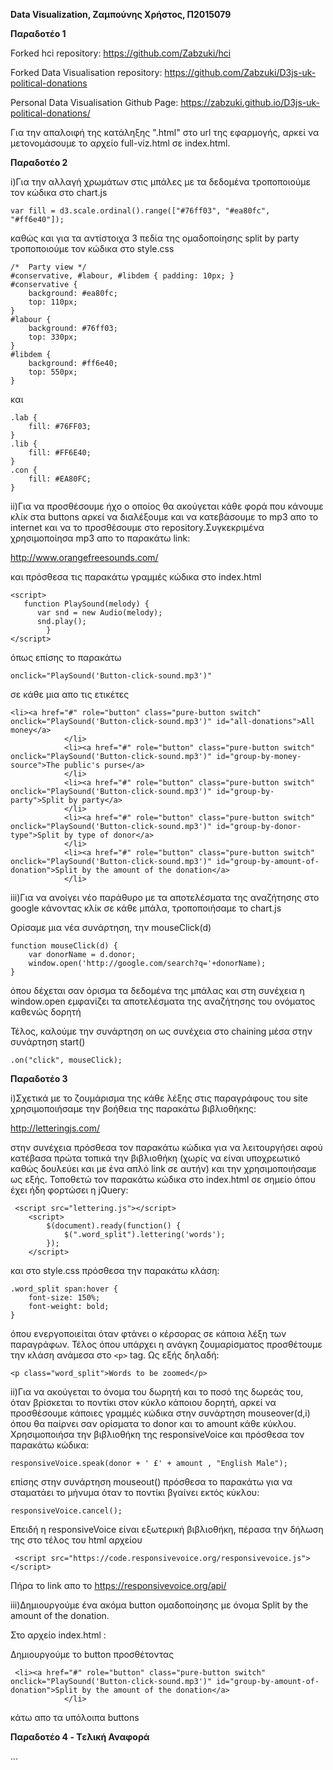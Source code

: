 
**Data Visualization, Ζαμπούνης Χρήστος, Π2015079**

**Παραδοτέο 1**

Forked hci repository: https://github.com/Zabzuki/hci

Forked Data Visualisation repository: https://github.com/Zabzuki/D3js-uk-political-donations

Personal Data Visualisation Github Page: https://zabzuki.github.io/D3js-uk-political-donations/

Για την απαλοιφή της κατάληξης ".html" στο url της εφαρμογής, αρκεί να μετονομάσουμε το αρχείο full-viz.html σε index.html.

**Παραδοτέο 2**

i)Για την αλλαγή χρωμάτων στις μπάλες με τα δεδομένα τροποποιούμε τον κώδικα στο chart.js 
```
var fill = d3.scale.ordinal().range(["#76ff03", "#ea80fc", "#ff6e40"]);
```
καθώς και για τα αντίστοιχα 3 πεδία της ομαδοποίησης split by party τροποποιούμε τον κώδικα στο style.css
```
/*  Party view */
#conservative, #labour, #libdem { padding: 10px; }
#conservative {
    background: #ea80fc;
    top: 110px;
}
#labour {
    background: #76ff03;
    top: 330px;
}
#libdem {
    background: #ff6e40;
    top: 550px;
}
```
και
```
.lab {
    fill: #76FF03;
}
.lib {
    fill: #FF6E40;
}
.con {
    fill: #EA80FC;
}
```
ii)Για να προσθέσουμε ήχο ο οποίος θα ακούγεται κάθε φορά που κάνουμε κλίκ στα buttons αρκεί να διαλέξουμε και να κατεβάσουμε το mp3 απο το internet και να το προσθέσουμε στο repository.Συγκεκριμένα χρησιμοποίησα mp3 απο το παρακάτω link:

http://www.orangefreesounds.com/

και πρόσθεσα τις παρακάτω γραμμές κώδικα στο index.html
```
<script>
   function PlaySound(melody) {
      var snd = new Audio(melody);
      snd.play();
        }
</script>
```
όπως επίσης το παρακάτω 
```
onclick="PlaySound('Button-click-sound.mp3')"
```
σε κάθε μια απο τις ετικέτες <a></a>
```
<li><a href="#" role="button" class="pure-button switch" onclick="PlaySound('Button-click-sound.mp3')" id="all-donations">All money</a>
            </li>
            <li><a href="#" role="button" class="pure-button switch" onclick="PlaySound('Button-click-sound.mp3')" id="group-by-money-source">The public's purse</a>
            </li>
            <li><a href="#" role="button" class="pure-button switch" onclick="PlaySound('Button-click-sound.mp3')" id="group-by-party">Split by party</a>
            </li>
            <li><a href="#" role="button" class="pure-button switch" onclick="PlaySound('Button-click-sound.mp3')" id="group-by-donor-type">Split by type of donor</a>
            </li>
            <li><a href="#" role="button" class="pure-button switch" onclick="PlaySound('Button-click-sound.mp3')" id="group-by-amount-of-donation">Split by the amount of the donation</a>
            </li>
```
iii)Για να ανοίγει νέο παράθυρο με τα αποτελέσματα της αναζήτησης στο google κάνοντας κλίκ σε κάθε μπάλα, τροποποιήσαμε το chart.js

Ορίσαμε μια νέα συνάρτηση, την mouseClick(d)
```
function mouseClick(d) {
	var donorName = d.donor;
	window.open('http://google.com/search?q='+donorName);
}
```
όπου δέχεται σαν όρισμα τα δεδομένα της μπάλας και στη συνέχεια η window.open εμφανίζει τα αποτελέσματα της αναζήτησης του ονόματος καθενώς δορητή

Τέλος, καλούμε την συνάρτηση on ως συνέχεια στο chaining μέσα στην συνάρτηση start()
```
.on("click", mouseClick);
```
**Παραδοτέο 3**

i)Σχετικά με το ζουμάρισμα της κάθε λέξης στις παραγράφους του site χρησιμοποιήσαμε την βοήθεια της παρακάτω βιβλιοθήκης:

http://letteringjs.com/

στην συνέχεια πρόσθεσα τον παρακάτω κώδικα για να λειτουργήσει αφού κατέβασα πρώτα τοπικά την βιβλιοθήκη (χωρίς να είναι υποχρεωτικό καθώς δουλεύει και με ένα απλό link σε αυτήν) και την χρησιμοποιήσαμε ως εξής.
Τοποθετώ τον παρακάτω κώδικα στο index.html σε σημείο όπου έχει ήδη φορτώσει η jQuery:
```
 <script src="lettering.js"></script>
    <script>
        $(document).ready(function() {
            $(".word_split").lettering('words');
        });
    </script> 
```
και στο style.css πρόσθεσα την παρακάτω κλάση:
```
.word_split span:hover {
    font-size: 150%;
    font-weight: bold;
}
```
όπου ενεργοποιείται όταν φτάνει ο κέρσορας σε κάποια λέξη των παραγράφων.
Τέλος όπου υπάρχει η ανάγκη ζουμαρίσματος προσθέτουμε την κλάση ανάμεσα στο ```<p>``` tag. Ως εξής δηλαδή:
```
<p class="word_split">Words to be zoomed</p>
```

ii)Για να ακούγεται το όνομα του δωρητή και το ποσό της δωρεάς του, όταν βρίσκεται το ποντίκι στον κύκλο κάποιου δορητή, αρκεί να προσθέσουμε κάποιες γραμμές κώδικα στην συνάρτηση mouseover(d,i) όπου θα παίρνει σαν ορίσματα το donor και το amount κάθε κύκλου. Χρησιμοποιήσα την βιβλιοθήκη της responsiveVoice και πρόσθεσα τον παρακάτω κώδικα:
```
responsiveVoice.speak(donor + ' £' + amount , "English Male");
```
επίσης στην συνάρτηση mouseout() πρόσθεσα το παρακάτω για να σταματάει το μήνυμα όταν το ποντίκι βγαίνει εκτός κύκλου:
```
responsiveVoice.cancel();
```
Επειδή η responsiveVoice είναι εξωτερική βιβλιοθήκη, πέρασα την δήλωση της στο τέλος του html αρχείου
```
 <script src="https://code.responsivevoice.org/responsivevoice.js"></script>
```
Πήρα το link απο το https://responsivevoice.org/api/

iii)Δημιουργούμε ένα ακόμα button ομαδοποίησης με όνομα Split by the amount of the donation.

Στο αρχείο index.html :

Δημιουργούμε το button προσθέτοντας 
```
 <li><a href="#" role="button" class="pure-button switch" onclick="PlaySound('Button-click-sound.mp3')" id="group-by-amount-of-donation">Split by the amount of the donation</a>
            </li>
```
κάτω απο τα υπόλοιπα buttons

**Παραδοτέο 4 - Tελική Αναφορά**

...
